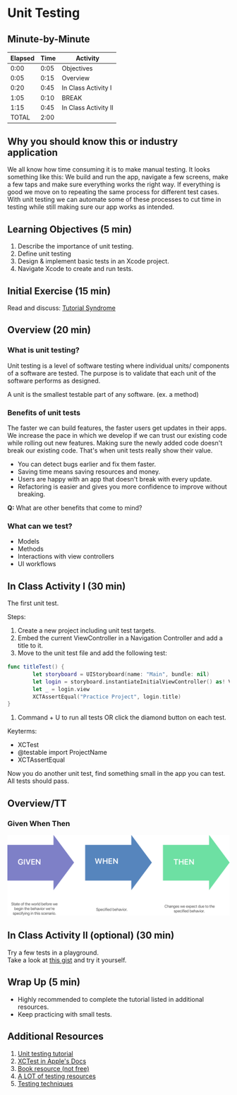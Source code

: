 # Unit Testing

## Minute-by-Minute

| **Elapsed** | **Time**  | **Activity**              |
| ----------- | --------- | ------------------------- |
| 0:00        | 0:05      | Objectives                |
| 0:05        | 0:15      | Overview                  |
| 0:20        | 0:45      | In Class Activity I       |
| 1:05        | 0:10      | BREAK                     |
| 1:15        | 0:45      | In Class Activity II      |
| TOTAL       | 2:00      |                           |

## Why you should know this or industry application

We all know how time consuming it is to make manual testing. It looks something like this: We build and run the app, navigate a few screens, make a few taps and make sure everything works the right way. If everything is good we move on to repeating the same process for different test cases. With unit testing we can automate some of these processes to cut time in testing while still making sure our app works as intended.

## Learning Objectives (5 min)

1. Describe the importance of unit testing.
1. Define unit testing
1. Design & implement basic tests in an Xcode project.
1. Navigate Xcode to create and run tests.

## Initial Exercise (15 min)

Read and discuss: [Tutorial Syndrome](https://medium.com/arkflections/tutorial-syndrome-821588bd2fc8)

## Overview (20 min)
### What is unit testing?

Unit testing is a level of software testing where individual units/ components of a software are tested. The purpose is to validate that each unit of the software performs as designed.

A unit is the smallest testable part of any software. (ex. a method)

### Benefits of unit tests

The faster we can build features, the faster users get updates in their apps. We increase the pace in which we develop if we can trust our existing code while rolling out new features. Making sure the newly added code doesn't break our existing code. That's when unit tests really show their value.
- You can detect bugs earlier and fix them faster.
- Saving time means saving resources and money.
- Users are happy with an app that doesn't break with every update.
- Refactoring is easier and gives you more confidence to improve without breaking.

**Q:** What are other benefits that come to mind?

### What can we test?

- Models
- Methods
- Interactions with view controllers
- UI workflows

## In Class Activity I (30 min)

The first unit test.

Steps:
1. Create a new project including unit test targets.
1. Embed the current ViewController in a Navigation Controller and add a title to it.
1. Move to the unit test file and add the following test:
```Swift
func titleTest() {
        let storyboard = UIStoryboard(name: "Main", bundle: nil)
        let login = storyboard.instantiateInitialViewController() as! ViewController
        let _ = login.view
        XCTAssertEqual("Practice Project", login.title)
}
```
1. Command + U to run all tests OR click the diamond button on each test.

Keyterms:
- XCTest
- @testable import ProjectName
- XCTAssertEqual

Now you do another unit test, find something small in the app you can test.<br>
All tests should pass.

## Overview/TT

### Given When Then

![givenwhenthen](assets/givenwhenthen.png)

## In Class Activity II (optional) (30 min)

Try a few tests in a playground.<br>
Take a look at [this gist](https://gist.github.com/annjose/1baa75b0796d0d2fef1a10ab74d5bd65) and try it yourself.

<!--Overview of UI Testing? -->
<!--Overview of Code coverage? -->

## Wrap Up (5 min)

- Highly recommended to complete the tutorial listed in additional resources.
- Keep practicing with small tests.


## Additional Resources

1. [Unit testing tutorial](https://www.raywenderlich.com/709-ios-unit-testing-and-ui-testing-tutorial)
1. [XCTest in Apple's Docs](https://developer.apple.com/documentation/xctest)
1. [Book resource (not free)](https://roadfiresoftware.com/unit-testing-in-swift/)
1. [A LOT of testing resources](https://medium.com/flawless-app-stories/a-complete-list-of-articles-on-unit-testing-with-swift-from-2017-9be8f046ef25)
1. [Testing techniques](https://www.marisibrothers.com/2017/03/common-unit-testing-techniques-on-ios.html#1a)
